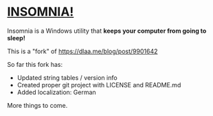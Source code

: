 # [INSOMNIA!](https://github.com/sindastra/insomnia)

Insomnia is a Windows utility that **keeps your computer from going to sleep!**

This is a "fork" of https://dlaa.me/blog/post/9901642

So far this fork has:

* Updated string tables / version info
* Created proper git project with LICENSE and README.md
* Added localization: German

More things to come.
